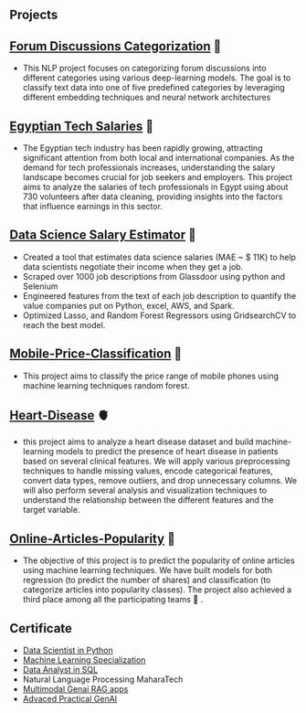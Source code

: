 ## Projects

## [Forum Discussions Categorization](https://github.com/Mohamed28112003/Forum-Discussions-Categorization.git) :page_facing_up:
- This NLP project focuses on categorizing forum discussions into different categories using various deep-learning models. The goal is to classify text data into one of five predefined categories by leveraging different embedding techniques and neural network architectures
## [Egyptian Tech Salaries](https://github.com/Mohamed28112003/Egyptian_Tech_Salary_2024) 💸
- The Egyptian tech industry has been rapidly growing, attracting significant attention from both local and international companies. As the demand for tech professionals increases, understanding the salary landscape becomes crucial for job seekers and employers. This project aims to analyze the salaries of tech professionals in Egypt using about 730 volunteers after data cleaning, providing insights into the factors that influence earnings in this sector.
## [Data Science Salary Estimator](https://github.com/Mohamed28112003/Ds_Salary_Project) 💸
- Created a tool that estimates data science salaries (MAE ~ $ 11K) to help data scientists negotiate their income when they get a job.
- Scraped over 1000 job descriptions from Glassdoor using python and Selenium
- Engineered features from the text of each job description to quantify the value companies put on Python, excel, AWS, and Spark.
- Optimized Lasso, and Random Forest Regressors using GridsearchCV to reach the best model.
## [Mobile-Price-Classification](https://github.com/Mohamed28112003/Mobile-Price-Classification/tree/main) 📵
- This project aims to classify the price range of mobile phones using machine learning techniques random forest.
## [Heart-Disease](https://github.com/Mohamed28112003/Heart-Disease/tree/main) 🫀
- this project aims to analyze a heart disease dataset and build machine-learning models to predict the presence of heart disease in patients based on several clinical features. We will apply various preprocessing   techniques to handle missing values, encode categorical features, convert data types, remove outliers, and drop unnecessary columns. We will also perform several analysis and visualization techniques to understand the relationship between the different features and the target variable.
## [Online-Articles-Popularity](https://github.com/Mohamed28112003/Online-Articles-Popularity/tree/master) :page_with_curl:
- The objective of this project is to predict the popularity of online articles using machine learning techniques. We have built models for both regression (to predict the number of shares) and classification (to categorize articles into popularity classes). The project also achieved a third place among all the participating teams :3rd_place_medal: .
  
## Certificate
- [Data Scientist in Python](https://www.datacamp.com/statement-of-accomplishment/track/0536c6e9bcec85bd82f21d8d559a647cdc78a580?raw=1)
- [Machine Learning Specialization](https://www.coursera.org/account/accomplishments/specialization/certificate/3Q9XJJL5G6EJ) 
- [Data Analyst in SQL](https://www.datacamp.com/statement-of-accomplishment/track/945c5aee61fa8c61dfd16b3eff7e1055aea3dea5?raw=1)
- Natural Language Processing MaharaTech
- [Multimodal Genai RAG apps](https://www.udemy.com/certificate/UC-005b0ed4-3d0f-4f40-8679-58f223ae0f1a/)
- [Advaced Practical GenAI](https://www.udemy.com/certificate/UC-d634e664-8e79-4f1b-813a-0a28e057422f/)


